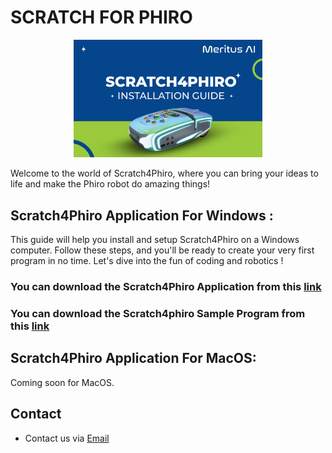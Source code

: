 # SCRATCH FOR PHIRO

<p align="center" width="100%">
    <img width="60%" src="Images/Phiro_BG.png" />
</p>

Welcome to the world of Scratch4Phiro, where you can bring your ideas to life and make the Phiro robot do amazing things! 

## Scratch4Phiro Application For Windows :

This guide will help you install and setup Scratch4Phiro on a Windows computer. Follow these steps, and you'll be ready to create your very first program in no time. Let's dive into the fun of coding and robotics !

### You can download the Scratch4Phiro Application from this [link](https://drive.google.com/drive/u/2/folders/1rOG1lQMP_9CPBQqnD8n4YXOZBx_oV1Oc)

### You can download the Scratch4phiro Sample Program from this [link](https://drive.google.com/drive/folders/1UHYeajDcK3jpNzzfC3a9UBK4FeHGl4Rw)

## Scratch4Phiro Application For MacOS:

Coming soon for MacOS.

## Contact

- Contact us via [Email](mailto:support@meritus.ai)










